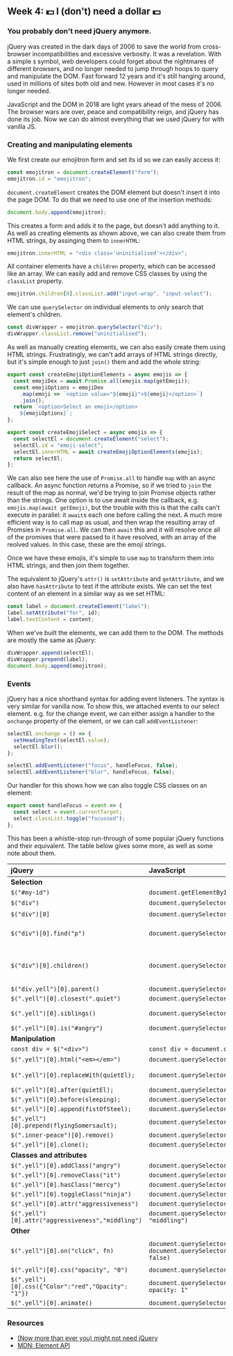 ## Week 4: 💵 I (don't) need a dollar 💵

### You probably don't need jQuery anymore.

jQuery was created in the dark days of 2006 to save the world from cross-browser incompatibilities and excessive verbosity. It was a revelation. With a simple `$` symbol, web developers could forget about the nightmares of different browsers, and no longer needed to jump through hoops to query and manipulate the DOM. Fast forward 12 years and it's still hanging around, used in millions of sites both old and new. However in most cases it's no longer needed.

JavaScript and the DOM in 2018 are light years ahead of the mess of 2006. The browser wars are over, peace and compatibility reign, and jQuery has done its job. Now we can do almost everything that we used jQuery for with vanilla JS.

### Creating and manipulating elements

We first create our emojitron form and set its id so we can easily access it:

```javascript
const emojitron = document.createElement("form");
emojitron.id = "emojitron";
```

`document.createElement` creates the DOM element but doesn't insert it into the page DOM. To do that we need to use one of the insertion methods:

```javascript
document.body.append(emojitron);
```

This creates a form and adds it to the page, but doesn't add anything to it. As well as creating elements as shown above, we can also create them from HTML strings, by assinging them to `innerHTML`:

```javascript
emojitron.innerHTML = "<div class='uninitialised'></div>";
```

All container elements have a `children` property, which can be accessed like an array. We can easily add and remove CSS classes by using the `classList` property.

```javascript
emojitron.children[0].classList.add("input-wrap", "input-select");
```

We can use `querySelector` on individual elements to only search that element's children.

```javascript
const divWrapper = emojitron.querySelector("div");
divWrapper.classList.remove("uninitialised");
```

As well as manually creating elements, we can also easily create them using HTML strings. Frustratingly, we can't add arrays of HTML strings directly, but it's simple enough to just `join()` them and add the whole string:

```javascript
export const createEmojiOptionElements = async emojis => {
  const emojiDex = await Promise.all(emojis.map(getEmoji));
  const emojiOptions = emojiDex
    .map(emoji => `<option value="${emoji}">${emoji}</option>`)
    .join();
  return `<option>Select an emoji</option>
    ${emojiOptions}`;
};

export const createEmojiSelect = async emojis => {
  const selectEl = document.createElement("select");
  selectEl.id = "emoji-select";
  selectEl.innerHTML = await createEmojiOptionElements(emojis);
  return selectEl;
};
```

We can also see here the use of `Promise.all` to handle `map` with an async callback. An async function returns a Promise, so if we tried to `join` the result of the map as normal, we'd be trying to join Promise objects rather than the strings. One option is to use await inside the callback, e.g. `emojis.map(await getEmoji)`, but the trouble with this is that the calls can't execute in parallel: it `await`s each one before calling the next. A much more efficient way is to call map as usual, and then wrap the resulting array of Promsies in `Promise.all`. We can then `await` this and it will resolve once all of the promises that were passed to it have resolved, with an array of the reolved values. In this case, these are the emoji strings.

Once we have these emojis, it's simple to use `map` to transform them into HTML strings, and then join them together.

The equivalent to jQuery's `attr()` is `setAttribute` and `getAttribute`, and we also have `hasAttribute` to test if the attribute exists. We can set the text content of an element in a similar way as we set HTML:

```javascript
const label = document.createElement("label");
label.setAttribute("for", id);
label.textContent = content;
```

When we've built the elements, we can add them to the DOM. The methods are mostly the same as jQuery:

```javascript
divWrapper.append(selectEl);
divWrapper.prepend(label);
document.body.append(emojitron);
```

### Events

jQuery has a nice shorthand syntax for adding event listeners. The syntax is very similar for vanilla now. To show this, we attached events to our select element. e.g. for the change event, we can either assign a handler to the `onchange` property of the element, or we can call `addEventListener`:

```javascript
selectEl.onchange = () => {
  setHeadingText(selectEl.value);
  selectEl.blur();
};

selectEl.addEventListener("focus", handleFocus, false);
selectEl.addEventListener("blur", handleFocus, false);
```

Our handler for this shows how we can also toggle CSS classes on an element:

```javascript
export const handleFocus = event => {
  const select = event.currentTarget;
  select.classList.toggle("focussed");
};
```

This has been a whistle-stop run-through of some popular jQuery functions and their equivalent. The table below gives some more, as well as some note about them.

| **jQuery**                                          | **JavaScript**                                                                                                           | **Comment/Example**                                                                                                                                                                                                                        |
| :-------------------------------------------------- | :----------------------------------------------------------------------------------------------------------------------- | :----------------------------------------------------------------------------------------------------------------------------------------------------------------------------------------------------------------------------------------- |
| **Selection**                                       |                                                                                                                          |
| `$("#my-id")`                                       | `document.getElementById("my-id)`                                                                                        |
| `$("div")`                                          | `document.querySelectorAll("div")`                                                                                       | Selects all divs and returns a nodeList/Array                                                                                                                                                                                              |
| `$("div")[0]`                                       | `document.querySelector("div")`                                                                                          | Selects and returns only the first div element                                                                                                                                                                                             |
| `$("div")[0].find("p")`                             | `document.querySelector("div").querySelectorAll("p")`                                                                    | Select all the p elements in the first div. Note:It isn"t possible to do this: `document.querySelectorAll("div").querySelectorAll("p")`                                                                                                    |
| `$("div")[0].children()`                            | `document.querySelector("div").children`                                                                                 | Get the children of an element. As with the above you cannot directly select all the children of multiple Elements. Note: Some types of selector are directly available on the Element, likechildren, id, options(on select elements), etc |
| `$("div.yell")[0].parent()`                         | `document.querySelector("div.yell").parentElement`                                                                       |
| `$(".yell")[0].closest(".quiet")`                   | `document.querySelector(".yell").closest(".quiet")`                                                                      |
| `$(".yell")[0].siblings()`                          | `document.querySelector(".yell").parentElement.children`                                                                 | The vanilla version will contain the original element as well or you can useprevious/nextElementSibling                                                                                                                                    |
| `$(".yell")[0].is("#angry")`                        | `document.querySelector(".yell").matches("#angry")`                                                                      |
| **Manipulation**                                    |                                                                                                                          |
| `const div = $("<div>")`                            | `const div = document.createElement("div")`                                                                              |
| `$(".yell")[0].html("<em></em>")`                   | `document.querySelector(".yell").innerHTML= "<em></em>"`                                                                 | innerHTML can take a string or actual DOM elements                                                                                                                                                                                         |
| `$(".yell")[0].replaceWith(quietEl);`               | `document.querySelector(".yell").replaceWith(quietEl)`                                                                   | Polyfills needed for the shorter API, but there are other options                                                                                                                                                                          |
| `$(".yell")[0].after(quietEl);`                     | `document.querySelector(".yell").after(quietEl)`                                                                         |
| `$(".yell")[0].before(sleeping);`                   | `document.querySelector(".yell").before(sleeping)`                                                                       |
| `$(".yell")[0].append(fistOfSteel);`                | `document.querySelector(".yell").append(fistOfSteel)`                                                                    |
| `$(".yell")[0].prepend(flyingSomersault);`          | `document.querySelector(".yell").prepend(flyingSomersault)`                                                              |
| `$(".inner-peace")[0].remove()`                     | `document.querySelector(".inner-peace").remove()`                                                                        |
| `$(".yell")[0].clone();`                            | `document.querySelector(".yell").cloneNode();`                                                                           |
| **Classes and attributes**                          |                                                                                                                          |
| `$(".yell")[0].addClass("angry")`                   | `document.querySelector(".yell").classList.add("angry")`                                                                 |
| `$(".yell")[0].removeClass("it")`                   | `document.querySelector(".yell").classList.remove("it")`                                                                 |
| `$(".yell")[0].hasClass("mercy")`                   | `document.querySelector(".yell").classList.has("mercy")`                                                                 |
| `$(".yell")[0].toggleClass("ninja")`                | `document.querySelector(".yell").classList.toggle("ninja")`                                                              |
| `$(".yell")[0].attr("aggressiveness")`              | `document.querySelector(".yell").getAttribute("aggressiveness")`                                                         |
| `$(".yell")[0].attr("aggressiveness","middling")`   | `document.querySelector(".yell").setAttribute("aggressiveness", "middling")`                                             |
| **Other**                                           |                                                                                                                          |
| `$(".yell")[0].on("click", fn)`                     | `document.querySelector(".yell").onclick(fn);`<br>`document.querySelector(".yell").addEventListener("click", fn, false)` | There are a number of these shorthand functions, they all map to the same thing without the "on" in addEventListener                                                                                                                       |
| `$(".yell")[0].css("opacity", "0")`                 | `document.querySelector(".yell").style.opacity = 0;`                                                                     |
| `$(".yell")[0].css({"Color":"red","Opacity": "1"})` | `document.querySelector(".yell").style.cssText= "color: red; opacity: 1"`                                                |
| `$(".yell")[0].animate()`                           | `document.querySelector(".yell").animate()`                                                                              |

### Resources
- [(Now more than ever you) might not need jQuery](https://css-tricks.com/now-ever-might-not-need-jquery/)
- [MDN: Element API](https://developer.mozilla.org/en-US/docs/Web/API/Element)

